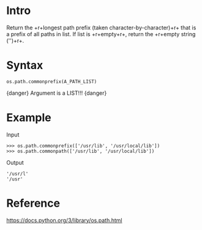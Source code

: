 # Intro
Return the +r+longest path prefix (taken character-by-character)+r+ that is a prefix of all paths in list. If list is +r+empty+r+, return the +r+empty string ('')+r+.

# Syntax
```
os.path.commonprefix(A_PATH_LIST)
```
{danger}
Argument is a LIST!!!
{danger}

# Example
Input
```
>>> os.path.commonprefix(['/usr/lib', '/usr/local/lib'])
>>> os.path.commonpath(['/usr/lib', '/usr/local/lib'])
```

Output
```
'/usr/l'
'/usr'
```

# Reference
https://docs.python.org/3/library/os.path.html